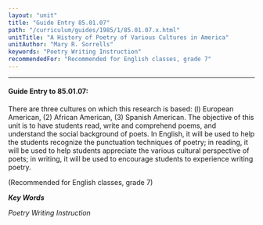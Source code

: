 ```yaml
---
layout: "unit"
title: "Guide Entry 85.01.07"
path: "/curriculum/guides/1985/1/85.01.07.x.html"
unitTitle: "A History of Poetry of Various Cultures in America"
unitAuthor: "Mary R. Sorrells"
keywords: "Poetry Writing Instruction"
recommendedFor: "Recommended for English classes, grade 7"
---
```

<body>
<hr/>
<h4>
Guide Entry to 85.01.07:
</h4>
There are three cultures on which this research is based: (l) European American, (2) African American, (3) Spanish American. The objective of this unit is to have students read, write and comprehend poems, and understand the social background of poets. In English, it will be used to help the students recognize the punctuation techniques of poetry; in reading, it will be used to help students appreciate the various cultural perspective of poets; in writing, it will be used to encourage students to experience writing poetry.
<p>
(Recommended for English classes, grade 7)
</p>
<p>
<b>
<i>
Key Words
</i>
</b>
<br/>
</p>
<p>
<i>
Poetry Writing Instruction
</i>
</p>
</body>